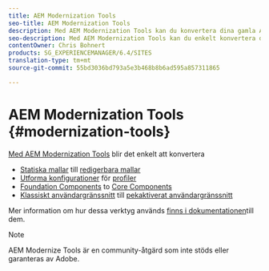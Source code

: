 ```yaml
---
title: AEM Modernization Tools
seo-title: AEM Modernization Tools
description: Med AEM Modernization Tools kan du konvertera dina gamla AEM-funktioner till den senaste tekniken
seo-description: Med AEM Modernization Tools kan du enkelt konvertera dina gamla AEM-funktioner till den senaste tekniken
contentOwner: Chris Bohnert
products: SG_EXPERIENCEMANAGER/6.4/SITES
translation-type: tm+mt
source-git-commit: 55bd3036bd793a5e3b468b8b6ad595a857311865

---
```



# AEM Modernization Tools {#modernization-tools}

[Med AEM Modernization Tools](http://opensource.adobe.com/aem-modernize-tools/) blir det enkelt att konvertera

* [Statiska mallar](page-templates-static.md) till [redigerbara mallar](page-templates-editable.md)
* [Utforma konfigurationer](page-templates-static.md) för [profiler](page-templates-editable.md)
* [Foundation Components](/help/sites-authoring/default-components-foundation.md) to [Core Components](https://docs.adobe.com/content/help/en/experience-manager-core-components/using/introduction.html)
* [Klassiskt användargränssnitt](website.md) till [pekaktiverat användargränssnitt](touch-ui-concepts.md)

Mer information om hur dessa verktyg används [finns i dokumentationen](http://opensource.adobe.com/aem-modernize-tools/)till dem.

>[!NOTE]
>
>AEM Modernize Tools är en community-åtgärd som inte stöds eller garanteras av Adobe.